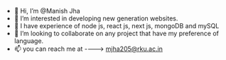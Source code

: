 - 👋 Hi, I’m @Manish Jha
- 👀 I’m interested in developing new generation websites.
- 🌱 I have experience of node js, react js, next js, mongoDB and mySQL 
- 💞️ I’m looking to collaborate on any project that have my preference of language.
- 📫 you can reach me at ----> mjha205@rku.ac.in

<!---
ManishPJha/ManishPJha is a ✨ special ✨ repository because its `README.md` (this file) appears on your GitHub profile.
You can click the Preview link to take a look at your changes.
--->
